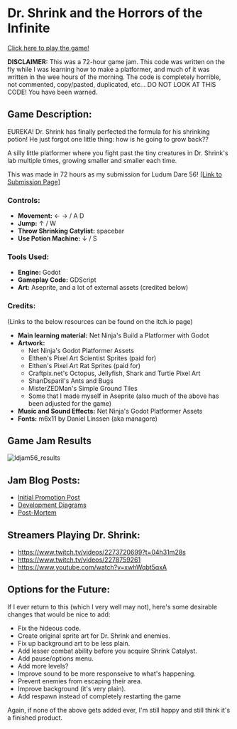 # Dr. Shrink and the Horrors of the Infinite

[Click here to play the game!](https://quietlantern.itch.io/dr-shrink-and-the-horrors-of-the-infinite)

**DISCLAIMER:** This was a 72-hour game jam. This code was written on the fly while I was learning how to make a platformer, and much of it was written in the wee hours of the morning. The code is completely horrible, not commented, copy/pasted, duplicated, etc... DO NOT LOOK AT THIS CODE! You have been warned.

## Game Description: 

EUREKA! Dr. Shrink has finally perfected the formula for his shrinking potion! He just forgot one little thing: how is he going to grow back??

A silly little platformer where you fight past the tiny creatures in Dr. Shrink's lab multiple times, growing smaller and smaller each time.

This was made in 72 hours as my submission for Ludum Dare 56! [[Link to Submission Page]](https://ldjam.com/events/ludum-dare/56/dr-shrink-and-the-horrors-of-the-infinite)

### Controls:
- **Movement:** ← → / A D 
- **Jump:** ↑ / W
- **Throw Shrinking Catylist:** spacebar
- **Use Potion Machine:**  ↓ / S 

### Tools Used: 
- **Engine:** Godot
- **Gameplay Code:** GDScript
- **Art:** Aseprite, and a lot of external assets (credited below)

### Credits:
(Links to the below resources can be found on the itch.io page)
- **Main learning material:** Net Ninja's Build a Platformer with Godot
- **Artwork:** 
  - Net Ninja's Godot Platformer Assets
  - Elthen's Pixel Art Scientist Sprites (paid for)
  - Elthen's Pixel Art Rat Sprites (paid for)
  - Craftpix.net's Octopus, Jellyfish, Shark and Turtle Pixel Art
  - ShanDsparil's Ants and Bugs
  - MisterZEDMan's Simple Ground Tiles
  - Some that I made myself in Aseprite (also much of the above has been adjusted for the game)
- **Music and Sound Effects:** Net Ninja's Godot Platformer Assets
- **Fonts:** m6x11 by Daniel Linssen (aka managore)

## Game Jam Results

![ldjam56_results](https://github.com/user-attachments/assets/5f67f6a7-a7ec-4df7-a61b-27d91e741099)

## Jam Blog Posts:
- [Initial Promotion Post](https://ldjam.com/events/ludum-dare/56/dr-shrink-and-the-horrors-of-the-infinite/just-completed-my-first-ever-game-jam)
- [Development Diagrams](https://ldjam.com/events/ludum-dare/56/dr-shrink-and-the-horrors-of-the-infinite/development-diagrams)
- [Post-Mortem](https://ldjam.com/events/ludum-dare/56/dr-shrink-and-the-horrors-of-the-infinite/thanks-for-playing-dr-shrink-and-the-horrors-of-the-infinite)

## Streamers Playing Dr. Shrink: 
- https://www.twitch.tv/videos/2273720699?t=04h31m28s
- https://www.twitch.tv/videos/2278759261
- https://www.youtube.com/watch?v=xwhWqbt5qxA

## Options for the Future:
If I ever return to this (which I very well may not), here's some desirable changes that would be nice to add: 
- Fix the hideous code.
- Create original sprite art for Dr. Shrink and enemies.
- Fix up background art to be less plain.
- Add lesser combat ability before you acquire Shrink Catalyst.
- Add pause/options menu.
- Add more levels?
- Improve sound to be more responseive to what's happening.
- Prevent enemies from escaping their area.
- Improve background (it's very plain).
- Add respawn instead of completely restarting the game

Again, if none of the above gets added ever, I'm still happy and still think it's a finished product. 

